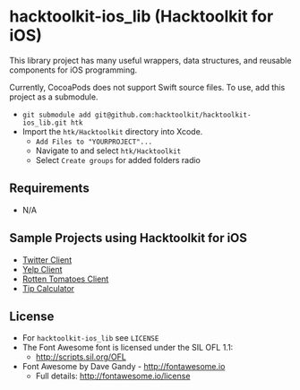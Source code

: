 hacktoolkit-ios_lib (Hacktoolkit for iOS)
=========================================

This library project has many useful wrappers, data structures, and reusable components for iOS programming.

Currently, CocoaPods does not support Swift source files. To use, add this project as a submodule.

* `git submodule add git@github.com:hacktoolkit/hacktoolkit-ios_lib.git htk`
* Import the `htk/Hacktoolkit` directory into Xcode.
  * `Add Files to "YOURPROJECT"...`
  * Navigate to and select `htk/Hacktoolkit`
  * Select `Create groups` for added folders radio

## Requirements

* N/A

## Sample Projects using Hacktoolkit for iOS

* [Twitter Client](https://github.com/hacktoolkit/htk-ios-Twitter)
* [Yelp Client](https://github.com/hacktoolkit/htk-ios-Yelp)
* [Rotten Tomatoes Client](https://github.com/hacktoolkit/htk-ios-RottenTomatoes)
* [Tip Calculator](https://github.com/hacktoolkit/htk-ios-TipCalculator)

## License

* For `hacktoolkit-ios_lib` see `LICENSE`
* The Font Awesome font is licensed under the SIL OFL 1.1:
  * <http://scripts.sil.org/OFL>
* Font Awesome by Dave Gandy - <http://fontawesome.io>
  * Full details: <http://fontawesome.io/license>
